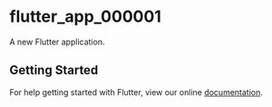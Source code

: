 # flutter_app_000001

A new Flutter application.

## Getting Started

For help getting started with Flutter, view our online
[documentation](https://flutter.io/).
